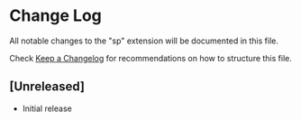 # Change Log

All notable changes to the "sp" extension will be documented in this file.

Check [Keep a Changelog](http://keepachangelog.com/) for recommendations on how to structure this file.

## [Unreleased]

- Initial release